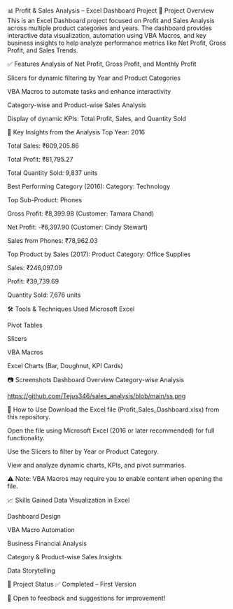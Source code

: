 📊 Profit & Sales Analysis – Excel Dashboard Project
🚀 Project Overview
This is an Excel Dashboard project focused on Profit and Sales Analysis across multiple product categories and years. The dashboard provides interactive data visualization, automation using VBA Macros, and key business insights to help analyze performance metrics like Net Profit, Gross Profit, and Sales Trends.

✅ Features
Analysis of Net Profit, Gross Profit, and Monthly Profit

Slicers for dynamic filtering by Year and Product Categories

VBA Macros to automate tasks and enhance interactivity

Category-wise and Product-wise Sales Analysis

Display of dynamic KPIs: Total Profit, Sales, and Quantity Sold

📌 Key Insights from the Analysis
Top Year: 2016

Total Sales: ₹609,205.86

Total Profit: ₹81,795.27

Total Quantity Sold: 9,837 units

Best Performing Category (2016):
Category: Technology

Top Sub-Product: Phones

Gross Profit: ₹8,399.98 (Customer: Tamara Chand)

Net Profit: -₹6,397.90 (Customer: Cindy Stewart)

Sales from Phones: ₹78,962.03

Top Product by Sales (2017):
Product Category: Office Supplies

Sales: ₹246,097.09

Profit: ₹39,739.69

Quantity Sold: 7,676 units

🛠️ Tools & Techniques Used
Microsoft Excel

Pivot Tables

Slicers

VBA Macros

Excel Charts (Bar, Doughnut, KPI Cards)

📷 Screenshots
Dashboard Overview	Category-wise Analysis

https://github.com/Tejus346/sales_analysis/blob/main/ss.png

📂 How to Use
Download the Excel file (Profit_Sales_Dashboard.xlsx) from this repository.

Open the file using Microsoft Excel (2016 or later recommended) for full functionality.

Use the Slicers to filter by Year or Product Category.

View and analyze dynamic charts, KPIs, and pivot summaries.

⚠️ Note: VBA Macros may require you to enable content when opening the file.

📈 Skills Gained
Data Visualization in Excel

Dashboard Design

VBA Macro Automation

Business Financial Analysis

Category & Product-wise Sales Insights

Data Storytelling

📎 Project Status
✅ Completed – First Version

🚀 Open to feedback and suggestions for improvement!
